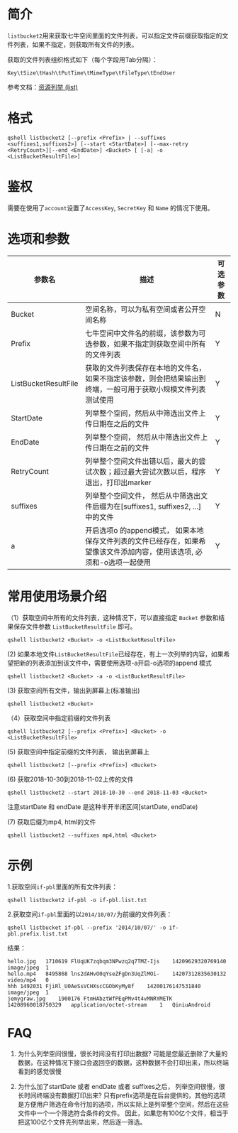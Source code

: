 # 简介

`listbucket2`用来获取七牛空间里面的文件列表，可以指定文件前缀获取指定的文件列表，如果不指定，则获取所有文件的列表。

获取的文件列表组织格式如下（每个字段用Tab分隔）：

```
Key\tSize\tHash\tPutTime\tMimeType\tFileType\tEndUser
```


参考文档：[资源列举 (list)](http://developer.qiniu.com/code/v6/api/kodo-api/rs/list.html)


# 格式

```
qshell listbucket2 [--prefix <Prefix> | --suffixes <suffixes1,suffixes2>] [--start <StartDate>] [--max-retry <RetryCount>][--end <EndDate>] <Bucket> [ [-a] -o <ListBucketResultFile>]
```

# 鉴权

需要在使用了`account`设置了`AccessKey`, `SecretKey` 和  `Name` 的情况下使用。


# 选项和参数

| 参数名               | 描述                                                                                                           | 可选参数 |
|----------------------|----------------------------------------------------------------------------------------------------------------|----------|
| Bucket               | 空间名称，可以为私有空间或者公开空间名称                                                                       | N        |
| Prefix               | 七牛空间中文件名的前缀，该参数为可选参数，如果不指定则获取空间中所有的文件列表                                 | Y        |
| ListBucketResultFile | 获取的文件列表保存在本地的文件名，如果不指定该参数，则会把结果输出到终端，一般可用于获取小规模文件列表测试使用 | Y        |
| StartDate            | 列举整个空间，然后从中筛选出文件上传日期在<StartDate>之后的文件                                                | Y        |
| EndDate              | 列举整个空间， 然后从中筛选出文件上传日期在<EndDate>之前的文件                                                 | Y        |
| RetryCount           | 列举整个空间文件出错以后，最大的尝试次数；超过最大尝试次数以后，程序退出，打印出marker                         | Y        |
| suffixes             | 列举整个空间文件， 然后从中筛选出文件后缀为在[suffixes1, suffixes2, ...]中的文件                               | Y        |
| a                    | 开启选项o 的append模式， 如果本地保存文件列表的文件已经存在，如果希望像该文件添加内容，使用该选项, 必须和-o选项一起使用   | Y        |


# 常用使用场景介绍

（1）获取空间中所有的文件列表，这种情况下，可以直接指定 `Bucket` 参数和结果保存文件参数 `ListBucketResultFile` 即可。

```
qshell listbucket2 <Bucket> -o <ListBucketResultFile>
```
 
 (2) 如果本地文件`ListBucketResultFile`已经存在，有上一次列举的内容，如果希望把新的列表添加到该文件中，需要使用选项-a开启-o选项的append 模式
 
 ```
 qshell listbucket2 <Bucket> -a -o <ListBucketResultFile>
 ```

 (3) 获取空间所有文件，输出到屏幕上(标准输出)

 ```
 qshell listbucket2 <Bucket> 
 ```

（4）获取空间中指定前缀的文件列表

```
qshell listbucket2 [--prefix <Prefix>] <Bucket> -o <ListBucketResultFile>
```

 (5) 获取空间中指定前缀的文件列表， 输出到屏幕上
 
 ```
 qshell listbucket2 [--prefix <Prefix>] <Bucket>
 ```
 
 (6) 获取2018-10-30到2018-11-02上传的文件
 ```
 qshell listbucket2 --start 2018-10-30 --end 2018-11-03 <Bucket>
 ```
 
 注意startDate 和 endDate 是这种半开半闭区间[startDate, endDate)

 
 (7) 获取后缀为mp4, html的文件
 
 ```
 qshell listbucket2 --suffixes mp4,html <Bucket>
 ```


# 示例

1.获取空间`if-pbl`里面的所有文件列表：

```
qshell listbucket2 if-pbl -o if-pbl.list.txt
```

2.获取空间`if-pbl`里面的以`2014/10/07/`为前缀的文件列表：

```
qshell listbucket if-pbl --prefix '2014/10/07/' -o if-pbl.prefix.list.txt
```

结果：

```
hello.jpg	1710619	FlUqUK7zqbqm3NPwzq2q7TMZ-Ijs	14209629320769140	image/jpeg  1
hello.mp4	8495868	lns2dAHvO0qYseZFgDn3UqZlMOi-	14207312835630132	video/mp4   0
hhh	1492031	FjiRl_U0AeSsVCHXscCGObKyMy8f	14200176147531840	image/jpeg  1
jemygraw.jpg	1900176	FtmHAbztWfPEqPMv4t4vMNRYMETK	14208960018750329	application/octet-stream	1   QiniuAndroid
```

# FAQ
1. 为什么列举空间很慢，很长时间没有打印出数据?
可能是您最近删除了大量的数据，在这种情况下接口会返回空的数据，这种数据不会打印出来，所以终端看到的感觉很慢

2. 为什么加了startDate 或者 endDate 或者 suffixes之后， 列举空间很慢，很长时间终端没有数据打印出来?
只有prefix选项是在后台提供的，其他的选项是方便用户筛选在命令行加的选项，所以实际上是列举整个空间，然后在这些文件中一个一个筛选符合条件的文件。
因此，如果您有100亿个文件，相当于把这100亿个文件先列举出来，然后逐一筛选。
